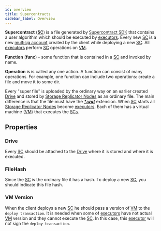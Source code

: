 ```yaml
---
id: overview
title: Supercontracts
sidebar_label: Overview
---
```


**Supercontract** ([**SC**](overview.md)) is a file generated by [Supercontract SDK](https://docs.rs/xpx-supercontracts-sdk/0.2.0/xpx_supercontracts_sdk/index.html) that contains a user algorithm which should be executed by [executors](../../roles/executor.md). Every new [SC](overview.md) is a new [multisig account](https://bcdocs.xpxsirius.io/docs/built-in-features/multisig-account/) created by the client while deploying a new [SC](overview.md). All [executors](../../roles/executor.md) perform [SC](overview.md) operations on [VM](vm.md).

**Function** (**func**) - some function that is contained in a [SC](overview.md) and invoked by name.

**Operation** is is called any one action. A function can consist of many operations. For example, one function can include two operations: create a file and move it to some dir.

Every "super file" is uploaded by the ordinary way on an earlier created [Drive](../drive/overview.md) and stored by [Storage Replicator Nodes](../../roles/replicator.md) as an ordinary file. The main difference is that the file must have the [**_\*.wat_**](sc_files.md) extension. When [SC](overview.md) starts all [Storage Replicator Nodes](../../roles/replicator.md) become [executors](../../roles/executor.md). Each of them has a virtual machine ([VM](vm.md)) that executes the [SCs](overview.md).

## Properties

### Drive

Every [SC](overview.md) should be attached to the [Drive](../drive/overview.md) where it is stored and where it is executed.

### FileHash

Since the [SC](overview.md) is the ordinary file it has a hash. To deploy a new [SC](overview.md), you should indicate this file hash.

### VM Version

When the client deploys a new [SC](overview.md) he should pass a version of [VM](vm.md) to the `deploy transaction`. It is needed when some of [executors](../../roles/executor.md) have not actual [VM](vm.md) version and they cannot execute the [SC](overview.md). In this case, this [executor](../../roles/executor.md) will not sign the `deploy transaction`.
